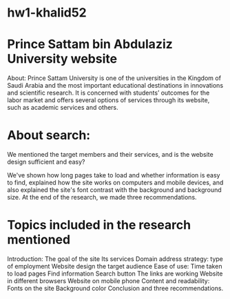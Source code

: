 # hw1-khalid52
# Prince Sattam bin Abdulaziz University website

About: Prince Sattam University is one of the universities in the Kingdom of Saudi Arabia and the most important educational destinations in innovations and scientific research. It is concerned with students’ outcomes for the labor market and offers several options of services through its website, such as academic services and others.

# About search:

We mentioned the target members and their services, and is the website design sufficient and easy?

We've shown how long pages take to load and whether information is easy to find, explained how the site works on computers and mobile devices, and also explained the site's font contrast with the background and background size. At the end of the research, we made three recommendations.

 # Topics included in the research mentioned

Introduction: The goal of the site
Its services
Domain address
strategy:
type of employment
Website design
the target audience
Ease of use:
Time taken to load pages
Find information
Search button
The links are working
Website in different browsers
Website on mobile phone
Content and readability:
Fonts on the site
Background color
Conclusion and three recommendations.
